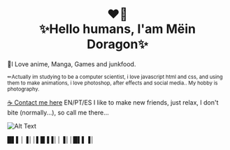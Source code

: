 <h1 align="center">❤️‍🔥<br>✨Hello humans, I'am Mëin Doragon✨</h1>

📕I Love anime, Manga, Games and junkfood.

<p><small>✏Actually im studying to be a computer scientist, i love javascript html and css, and using them to make animations, i love photoshop, 
  after effects and social media.. My hobby is photography.</small></p>


[☕ Contact me here](https://meindoragon.carrd.co/) EN/PT/ES
I like to make new friends, just relax, I don't bite (normally...), so call me there...

![Alt Text](https://media.tenor.com/kKOMZENhpyEAAAAC/new-game-ahagon-umiko-programming.gif)

█▌▌│▐││▌█▐▐││▐││█▌▌▐│
